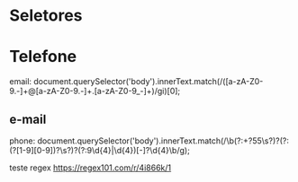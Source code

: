 # Seletores

<h1> Telefone </h1>
 
email: document.querySelector('body').innerText.match(/([a-zA-Z0-9.-]+@[a-zA-Z0-9.-]+\.[a-zA-Z0-9_-]+)/gi)[0];

<h2> e-mail </h2>

phone: document.querySelector('body').innerText.match(/\b(?:\+?55\s?)?(?:\(?[1-9][0-9]\)?\s?)?(?:9\d{4}|\d{4})[-]?\d{4}\b/g); 

teste regex https://regex101.com/r/4i866k/1 
